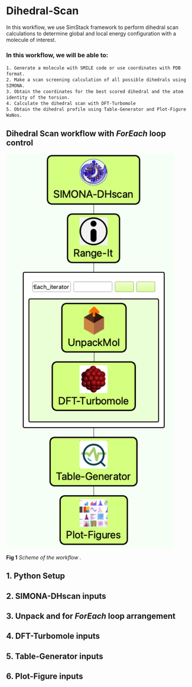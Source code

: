 # Dihedral-Scan
In this workflow, we use SimStack framework to perform dihedral scan calculations to determine global and local energy configuration with a molecule of interest.

### In this workflow, we will be able to:
```
1. Generate a molecule with SMILE code or use coordinates with PDB format.
2. Make a scan screening calculation of all possible dihedrals using SIMONA.
3. Obtain the coordinates for the best scored dihedral and the atom identity of the torsion.
4. Calculate the dihedral scan with DFT-Turbomole
5. Obtain the dihedral profile using Table-Generator and Plot-Figure WaNos.
```


## Dihedral Scan workflow with **_ForEach_** loop control

<img src="Dihedral-Scan_workflow.png"  width="90%">

**Fig 1** _Scheme of the workflow ._


## 1. Python Setup

## 2. SIMONA-DHscan inputs

## 3. Unpack and for **_ForEach_** loop arrangement 

## 4. DFT-Turbomole inputs

## 5. Table-Generator inputs

## 6. Plot-Figure inputs
